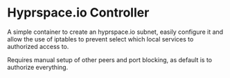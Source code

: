 # Hyprspace.io Controller

A simple container to create an hyprspace.io subnet, easily configure it and allow the use of iptables to prevent select which local services to authorized access to.

Requires manual setup of other peers and port blocking, as default is to authorize everything.



